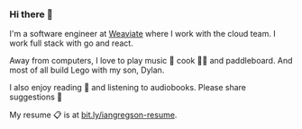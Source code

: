 ### Hi there 👋

I'm a software engineer at [Weaviate](https://weaviate.io) where I work with the cloud team. I work full stack with go and react.

Away from computers, I love to play music 🎸 cook 👨‍🍳 and paddleboard. And most of all build Lego with my son, Dylan. 

I also enjoy reading 📖 and listening to audiobooks. Please share suggestions 🙂

My resume 📋 is at [bit.ly/iangregson-resume](http://bit.ly/iangregson-resume).

<!--
**iangregson/iangregson** is a ✨ _special_ ✨ repository because its `README.md` (this file) appears on your GitHub profile.

Here are some ideas to get you started:

- 🔭 I’m currently working on ...
- 🌱 I’m currently learning ...
- 👯 I’m looking to collaborate on ...
- 🤔 I’m looking for help with ...
- 💬 Ask me about ...
- 📫 How to reach me: ...
- 😄 Pronouns: ...
- ⚡ Fun fact: ...
-->
